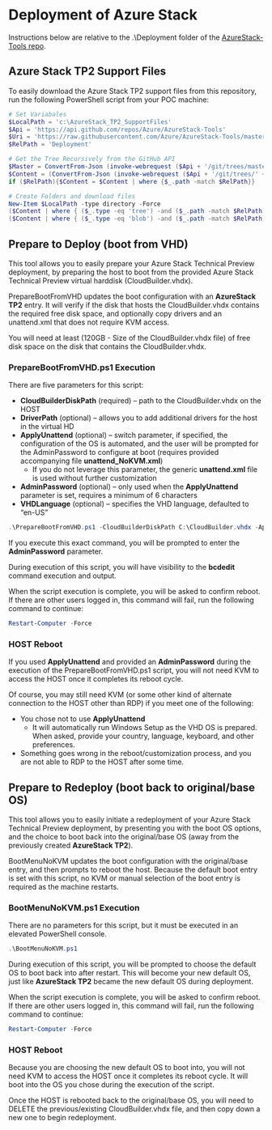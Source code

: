 ﻿# Deployment of Azure Stack

Instructions below are relative to the .\Deployment folder of the [AzureStack-Tools repo](..).

## Azure Stack TP2 Support Files

To easily download the Azure Stack TP2 support files from this repository, run the following PowerShell script from your POC machine:

```powershell
# Set Variabales
$LocalPath = 'c:\AzureStack_TP2_SupportFiles'
$Api = 'https://api.github.com/repos/Azure/AzureStack-Tools'
$Uri = 'https://raw.githubusercontent.com/Azure/AzureStack-Tools/master/'
$RelPath = 'Deployment'

# Get the Tree Recursively from the GitHub API
$Master = ConvertFrom-Json (invoke-webrequest ($Api + '/git/trees/master'))
$Content = (ConvertFrom-Json (invoke-webrequest ($Api + '/git/trees/' + $Master.sha + '?recursive=1'))).tree
if ($RelPath){$Content = $Content | where {$_.path -match $RelPath}}

# Create Folders and download files
New-Item $LocalPath -type directory -Force
($Content | where { ($_.type -eq 'tree') -and ($_.path -match $RelPath) }).path | ForEach { New-Item ($LocalPath + '\' + $_) -type directory -Force }
($Content | where { ($_.type -eq 'blob') -and ($_.path -match $RelPath) }).path | ForEach { Invoke-WebRequest ($Uri + $_) -OutFile ($LocalPath + '\' + $_) }
```

## Prepare to Deploy (boot from VHD)

This tool allows you to easily prepare your Azure Stack Technical Preview deployment, by preparing the host to boot from the provided Azure Stack Technical Preview virtual harddisk (CloudBuilder.vhdx).

PrepareBootFromVHD updates the boot configuration with an **AzureStack TP2** entry. 
It will verify if the disk that hosts the CloudBuilder.vhdx contains the required free disk space, and optionally copy drivers and an unattend.xml that does not require KVM access.

You will need at least (120GB - Size of the CloudBuilder.vhdx file) of free disk space on the disk that contains the CloudBuilder.vhdx.

### PrepareBootFromVHD.ps1 Execution

There are five parameters for this script:
  - **CloudBuilderDiskPath** (required) – path to the CloudBuilder.vhdx on the HOST
  - **DriverPath** (optional) – allows you to add additional drivers for the host in the virtual HD 
  - **ApplyUnattend** (optional) – switch parameter, if specified, the configuration of the OS is automated, and the user will be prompted for the AdminPassword to configure at boot (requires provided accompanying file **unattend_NoKVM.xml**)
    - If you do not leverage this parameter, the generic **unattend.xml** file is used without further customization
  - **AdminPassword** (optional) – only used when the **ApplyUnattend** parameter is set, requires a minimum of 6 characters
  - **VHDLanguage** (optional) – specifies the VHD language, defaulted to “en-US”

```powershell
.\PrepareBootFromVHD.ps1 -CloudBuilderDiskPath C:\CloudBuilder.vhdx -ApplyUnattend
```

If you execute this exact command, you will be prompted to enter the **AdminPassword** parameter.

During execution of this script, you will have visibility to the **bcdedit** command execution and output.

When the script execution is complete, you will be asked to confirm reboot.
If there are other users logged in, this command will fail, run the following command to continue:
```powershell
Restart-Computer -Force
```

### HOST Reboot

If you used **ApplyUnattend** and provided an **AdminPassword** during the execution of the PrepareBootFromVHD.ps1 script, you will not need KVM to access the HOST once it completes its reboot cycle.

Of course, you may still need KVM (or some other kind of alternate connection to the HOST other than RDP) if you meet one of the following:
  - You chose not to use **ApplyUnattend**
    -  It will automatically run Windows Setup as the VHD OS is prepared. When asked, provide your country, language, keyboard, and other preferences.
  - Something goes wrong in the reboot/customization process, and you are not able to RDP to the HOST after some time.

## Prepare to Redeploy (boot back to original/base OS)

This tool allows you to easily initiate a redeployment of your Azure Stack Technical Preview deployment, by presenting you with the boot OS options, and the choice to boot back into the original/base OS (away from the previously created **AzureStack TP2**).

BootMenuNoKVM updates the boot configuration with the original/base entry, and then prompts to reboot the host.
Because the default boot entry is set with this script, no KVM or manual selection of the boot entry is required as the machine restarts.

### BootMenuNoKVM.ps1 Execution

There are no parameters for this script, but it must be executed in an elevated PowerShell console.

```powershell
.\BootMenuNoKVM.ps1
```

During execution of this script, you will be prompted to choose the default OS to boot back into after restart. This will become your new default OS, just like **AzureStack TP2** became the new default OS during deployment.

When the script execution is complete, you will be asked to confirm reboot.
If there are other users logged in, this command will fail, run the following command to continue:
```powershell
Restart-Computer -Force
```

### HOST Reboot

Because you are choosing the new default OS to boot into, you will not need KVM to access the HOST once it completes its reboot cycle. It will boot into the OS you chose during the execution of the script.

Once the HOST is rebooted back to the original/base OS, you will need to DELETE the previous/existing CloudBuilder.vhdx file, and then copy down a new one to begin redeployment.
